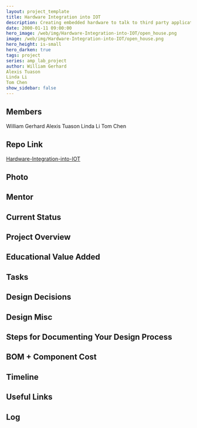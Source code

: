 ```yaml
---
layout: project_template
title: Hardware Integration into IOT
description: Creating embedded hardware to talk to third party applications through web requests for the purpose of IOT (Internet of things) exploration. Later portions of the project will expand upon this idea to use more complex hardware and software to do more.
date: 2000-01-11 09:00:00
hero_image: /web/img/Hardware-Integration-into-IOT/open_house.png
image: /web/img/Hardware-Integration-into-IOT/open_house.png
hero_height: is-small
hero_darken: true
tags: project
series: amp_lab_project
author: William Gerhard
Alexis Tuason
Linda Li
Tom Chen
show_sidebar: false
---
```




## Members
William Gerhard
Alexis Tuason
Linda Li
Tom Chen

## Repo Link
<a class="button is-link" href="https://github.com/Amp-Lab-at-VT/Hardware-Integration-into-IOT" >Hardware-Integration-into-IOT</a>

## Photo

## Mentor

## Current Status

## Project Overview


## Educational Value Added


## Tasks

## Design Decisions

## Design Misc

## Steps for Documenting Your Design Process

## BOM + Component Cost

## Timeline

## Useful Links

## Log
            